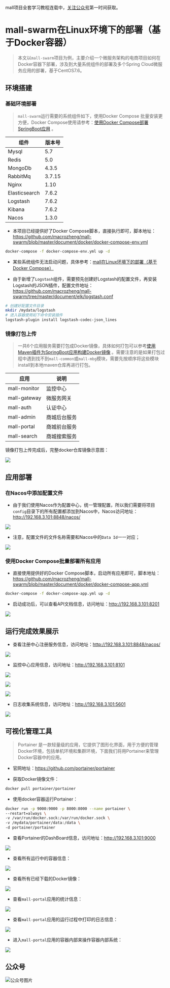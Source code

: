 mall项目全套学习教程连载中，[关注公众号](#公众号)第一时间获取。

# mall-swarm在Linux环境下的部署（基于Docker容器）

> 本文以`mall-swarm`项目为例，主要介绍一个微服务架构的电商项目如何在Docker容器下部署，涉及到大量系统组件的部署及多个Spring Cloud微服务应用的部署，基于CentOS7.6。

## 环境搭建

### 基础环境部署

> `mall-swarm`运行需要的系统组件如下，使用Docker Compose 批量安装更方便，Docker Compose使用请参考：[使用Docker Compose部署SpringBoot应用](http://www.macrozheng.com/#/reference/docker_compose) 。

| 组件          | 版本号 |
| ------------- | ------ |
| Mysql         | 5.7    |
| Redis         | 5.0    |
| MongoDb       | 4.3.5  |
| RabbitMq      | 3.7.15 |
| Nginx         | 1.10   |
| Elasticsearch | 7.6.2  |
| Logstash      | 7.6.2  |
| Kibana        | 7.6.2  |
| Nacos         | 1.3.0  |

- 本项目已经提供好了Docker Compose脚本，直接执行即可，脚本地址：https://github.com/macrozheng/mall-swarm/blob/master/document/docker/docker-compose-env.yml

```bash
docker-compose -f docker-compose-env.yml up -d
```

- 某些系统组件无法启动问题，具体参考：[mall在Linux环境下的部署（基于Docker Compose）](http://www.macrozheng.com/#/deploy/mall_deploy_docker_compose)

- 由于新增了`Logstash`组件，需要预先创建好Logstash的配置文件，再安装Logstash的JSON插件，配置文件地址：https://github.com/macrozheng/mall-swarm/tree/master/document/elk/logstash.conf

```bash
# 创建好配置文件目录
mkdir /mydata/logstash
# 进入容器使用如下命令安装插件
logstash-plugin install logstash-codec-json_lines
```

### 镜像打包上传

> 一共6个应用服务需要打包成Docker镜像，具体如何打包可以参考[使用Maven插件为SpringBoot应用构建Docker镜像](http://www.macrozheng.com/#/reference/docker_maven) 。需要注意的是如果打包过程中遇到找不到`mall-common`或`mall-mbg`模块，需要先按顺序将这些模块install到本地maven仓库再进行打包。

| 应用         | 说明         |
| ------------ | ------------ |
| mall-monitor | 监控中心     |
| mall-gateway | 微服务网关   |
| mall-auth    | 认证中心     |
| mall-admin   | 商城后台服务 |
| mall-portal  | 商城前台服务 |
| mall-search  | 商城搜索服务 |

镜像打包上传完成后，完整docker仓库镜像示意图：

![](../images/mall_swarm_run_09.png)

## 应用部署

### 在Nacos中添加配置文件

- 由于我们使用Nacos作为配置中心，统一管理配置，所以我们需要将项目`config`目录下的所有配置都添加到Nacos中，Nacos访问地址：http://192.168.3.101:8848/nacos/

![](../images/mall_swarm_run_10.png)

- 注意，配置文件的文件名称需要和Nacos中的`Data Id`一一对应；

![](../images/mall_swarm_run_11.png)

### 使用Docker Compose批量部署所有应用

- 直接使用提供好的Docker Compose脚本，启动所有应用即可，脚本地址：https://github.com/macrozheng/mall-swarm/blob/master/document/docker/docker-compose-app.yml

```bash
docker-compose -f docker-compose-app.yml up -d
```

- 启动成功后，可以查看API文档信息，访问地址：http://192.168.3.101:8201

![](../images/mall_swarm_run_05.png)

## 运行完成效果展示

- 查看注册中心注册服务信息，访问地址：http://192.168.3.101:8848/nacos/

![](../images/mall_swarm_run_01.png)

- 监控中心应用信息，访问地址：http://192.168.3.101:8101

![](../images/mall_swarm_run_02.png)

![](../images/mall_swarm_run_03.png)

![](../images/mall_swarm_run_04.png)

- 日志收集系统信息，访问地址：http://192.168.3.101:5601

![](../images/mall_swarm_run_06.png)

## 可视化管理工具

> Portainer 是一款轻量级的应用，它提供了图形化界面，用于方便的管理Docker环境，包括单机环境和集群环境，下面我们将用Portainer来管理Docker容器中的应用。

- 官网地址：https://github.com/portainer/portainer

- 获取Docker镜像文件：

```bash
docker pull portainer/portainer
```

- 使用docker容器运行Portainer：

```bash
docker run -p 9000:9000 -p 8000:8000 --name portainer \
--restart=always \
-v /var/run/docker.sock:/var/run/docker.sock \
-v /mydata/portainer/data:/data \
-d portainer/portainer
```

- 查看Portainer的DashBoard信息，访问地址：http://192.168.3.101:9000

![](../images/mall_swarm_linux_01.png)

- 查看所有运行中的容器信息：

![](../images/mall_swarm_linux_02.png)

- 查看所有已经下载的Docker镜像：

![](../images/mall_swarm_linux_03.png)

- 查看`mall-portal`应用的统计信息：

![](../images/mall_swarm_linux_04.png)

- 查看`mall-portal`应用的运行过程中打印的日志信息：

![](../images/mall_swarm_linux_05.png)

- 进入`mall-portal`应用的容器内部来操作容器内部系统：

![](../images/mall_swarm_linux_06.png)

## 公众号

![公众号图片](http://macro-oss.oss-cn-shenzhen.aliyuncs.com/mall/banner/qrcode_for_macrozheng_258.jpg)





